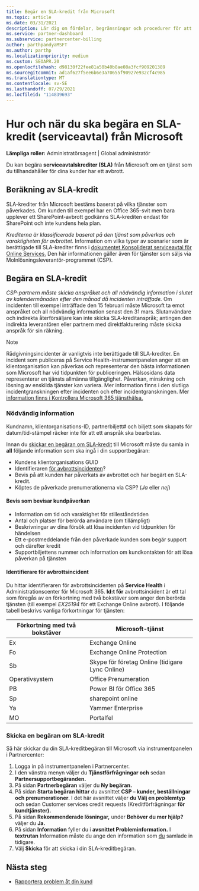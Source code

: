 ```yaml
---
title: Begär en SLA-kredit från Microsoft
ms.topic: article
ms.date: 03/31/2021
description: Lär dig om fördelar, begränsningar och procedurer för att begära en servicenivåavtalskredit (SLA) från Microsoft om dina kunder drabbas av ett tjänstavbrott.
ms.service: partner-dashboard
ms.subservice: partnercenter-billing
author: parthpandyaMSFT
ms.author: parthp
ms.localizationpriority: medium
ms.custom: SEOAPR.20
ms.openlocfilehash: d98130f22fee81a50b40b8ae08a3fcf909201389
ms.sourcegitcommit: ad1af627f5ee6b6e3a70655f90927e932cf4c985
ms.translationtype: MT
ms.contentlocale: sv-SE
ms.lasthandoff: 07/29/2021
ms.locfileid: "114839693"
---
```

# <a name="how-and-when-to-request-a-service-level-agreement-sla-credit-from-microsoft"></a>Hur och när du ska begära en SLA-kredit (serviceavtal) från Microsoft

**Lämpliga roller:** Administratörsagent | Global administratör

Du kan begära **serviceavtalskrediter (SLA)** från Microsoft om en tjänst som du tillhandahåller för dina kunder har ett avbrott.

## <a name="sla-credit-calculation"></a>Beräkning av SLA-kredit

SLA-krediter från Microsoft bestäms baserat på vilka tjänster som påverkades. Om kunden till exempel har en Office 365-svit men bara upplever ett SharePoint-avbrott godkänns SLA-krediten endast för SharePoint och inte kundens hela plan.

*Krediterna är klassificerade baserat på den tjänst som påverkas och varaktigheten för avbrottet.* Information om vilka typer av scenarier som är berättigade till SLA-krediter finns i [dokumentet Konsoliderat serviceavtal för Online Services.](http://www.microsoftvolumelicensing.com/DocumentSearch.aspx?Mode=3&DocumentTypeId=37) Den här informationen gäller även för tjänster som säljs via Molnlösningsleverantör-programmet (CSP).


## <a name="request-an-sla-credit"></a>Begära en SLA-kredit

*CSP-partnern måste skicka anspråket och all nödvändig information i slutet av kalendermånaden efter den månad då incidenten inträffade.* Om incidenten till exempel inträffade den 15 februari måste Microsoft ta emot anspråket och all nödvändig information senast den 31 mars. Slutanvändare och indirekta återförsäljare kan inte skicka SLA-kreditanspråk; antingen den indirekta leverantören eller partnern med direktfakturering måste skicka anspråk för sin räkning.

> [!NOTE]
> Rådgivningsincidenter är vanligtvis inte berättigade till SLA-krediter. En incident som publiceras på Service Health-instrumentpanelen anger att en klientorganisation kan påverkas och representerar den bästa informationen som Microsoft har vid tidpunkten för publiceringen.  Hälsosidans data representerar en tjänsts allmänna tillgänglighet. Påverkan, minskning och lösning av enskilda tjänster kan variera. Mer information finns i den slutliga incidentgranskningen efter incidenten och efter incidentgranskningen. Mer [information finns i Kontrollera Microsoft 365 tjänsthälsa.](/microsoft-365/enterprise/view-service-health#incidents-and-advisories)

### <a name="required-information"></a>Nödvändig information

Kundnamn, klientorganisations-ID, partnerbiljett# och biljett som skapats för datum/tid-stämpel räcker inte för att ett anspråk ska bearbetas.

Innan du [skickar en begäran om SLA-kredit](#submit-sla-credit-request) till Microsoft måste du samla in **all** följande information som ska ingå i din supportbegäran:

- Kundens klientorganisations GUID
- Identifieraren [för avbrottsincidenten](#outage-incident-identifier)?
- Bevis på att kunden har påverkats av avbrottet och har begärt en SLA-kredit.
- Köptes de påverkade prenumerationerna via CSP? (*Ja* eller *nej*)

#### <a name="evidence-that-proves-customer-impact"></a>Bevis som bevisar kundpåverkan

- Information om tid och varaktighet för stilleståndstiden
- Antal och platser för berörda användare (om tillämpligt)
- Beskrivningar av dina försök att lösa incidenten vid tidpunkten för händelsen
- Ett e-postmeddelande från den påverkade kunden som begär support och därefter kredit
- Supportbiljettens nummer och information om kundkontakten för att lösa påverkan på tjänsten


#### <a name="outage-incident-identifier"></a>Identifierare för avbrottsincident

Du hittar identifieraren för avbrottsincidenten på **Service Health** i Administrationscenter för Microsoft 365. **Id:t för** avbrottsincident är ett tal som föregås av en förkortning med två bokstäver som anger den berörda tjänsten (till exempel *EX25194* för ett Exchange Online avbrott). I följande tabell beskrivs vanliga förkortningar för tjänsten:

| Förkortning med två bokstäver | Microsoft-tjänst |
| ----------------------- | ----------------- |
| Ex | Exchange Online |
| Fo | Exchange Online Protection |
| Sb | Skype för företag Online (tidigare Lync Online) |
| Operativsystem | Office Prenumeration |
| PB | Power BI för Office 365 |
| Sp | sharepoint online |
| Ya | Yammer Enterprise |
| MO | Portalfel |

### <a name="submit-sla-credit-request"></a>Skicka en begäran om SLA-kredit

Så här skickar du din SLA-kreditbegäran till Microsoft via instrumentpanelen i Partnercenter:

1. Logga in på instrumentpanelen i Partnercenter.
2. I den vänstra menyn väljer du **Tjänstförfrågningar och** sedan **Partnersupportbegäranden.**
3. På sidan **Partnerbegäran** väljer du **Ny begäran.**
4. På sidan **Starta begäran hittar** du avsnittet **CSP – kunder, beställningar och prenumerationer**. I det här avsnittet väljer **du Välj en problemtyp** och sedan Customer services credit requests (Kreditförfrågningar **för kundtjänster).**
5. På sidan **Rekommenderade lösningar,** under **Behöver du mer hjälp?** väljer du **Ja.**
6. På sidan **Information** fyller du i **avsnittet Probleminformation.** I **textrutan** Information måste du ange den information som [du](#required-information) samlade in tidigare.
7. Välj **Skicka** för att skicka i din SLA-kreditbegäran.

## <a name="next-steps"></a>Nästa steg

- [Rapportera problem åt din kund](report-problems-on-behalf-of-a-customer.md)
